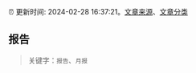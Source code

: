 :alarm_clock: 更新时间: 2024-02-28 16:37:21。[文章来源](/README.md)、[文章分类](/TAGS.md)

## 报告


> 关键字：`报告`、`月报`




